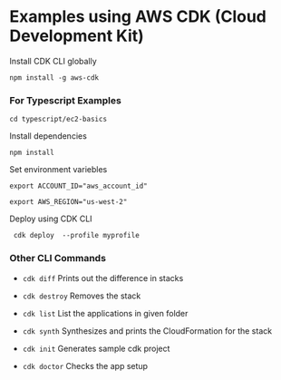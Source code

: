 # Examples using AWS CDK (Cloud Development Kit)
Install CDK CLI globally

```npm install -g aws-cdk```

### For Typescript Examples

``` cd typescript/ec2-basics ```

Install dependencies

``` npm install ```

Set environment variebles

```export ACCOUNT_ID="aws_account_id"```

```export AWS_REGION="us-west-2"```

Deploy using CDK CLI

``` cdk deploy  --profile myprofile```

### Other CLI Commands

- ```cdk diff``` Prints out the difference in stacks

- ```cdk destroy``` Removes the stack

- ```cdk list``` List the applications in given folder

- ```cdk synth```  Synthesizes and prints the CloudFormation for the stack

- ```cdk init``` Generates sample cdk project

- ```cdk doctor``` Checks the app setup
